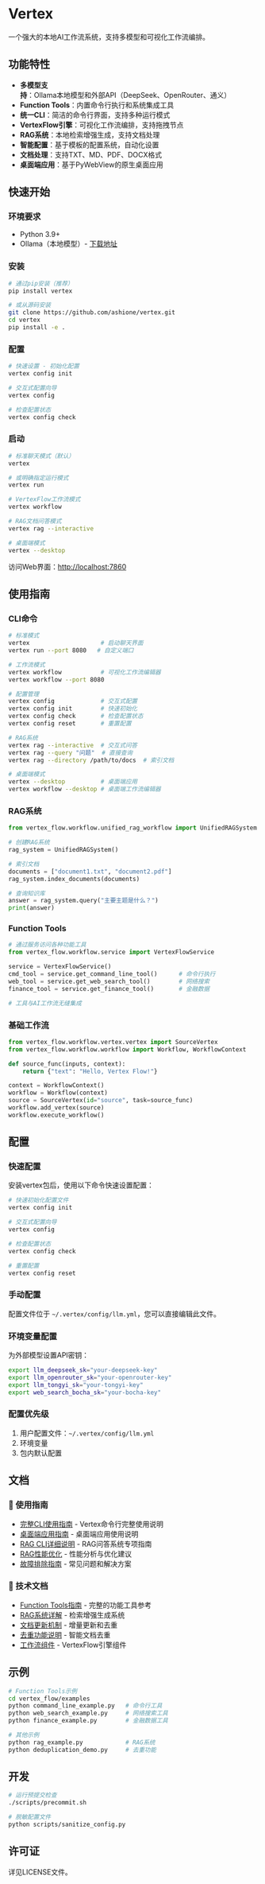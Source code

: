 # Vertex

一个强大的本地AI工作流系统，支持多模型和可视化工作流编排。

## 功能特性

- **多模型支持**：Ollama本地模型和外部API（DeepSeek、OpenRouter、通义）
- **Function Tools**：内置命令行执行和系统集成工具
- **统一CLI**：简洁的命令行界面，支持多种运行模式
- **VertexFlow引擎**：可视化工作流编排，支持拖拽节点
- **RAG系统**：本地检索增强生成，支持文档处理
- **智能配置**：基于模板的配置系统，自动化设置
- **文档处理**：支持TXT、MD、PDF、DOCX格式
- **桌面端应用**：基于PyWebView的原生桌面应用

## 快速开始

### 环境要求
- Python 3.9+
- Ollama（本地模型）- [下载地址](https://ollama.com/download)

### 安装
```bash
# 通过pip安装（推荐）
pip install vertex

# 或从源码安装
git clone https://github.com/ashione/vertex.git
cd vertex
pip install -e .
```

### 配置
```bash
# 快速设置 - 初始化配置
vertex config init

# 交互式配置向导
vertex config

# 检查配置状态
vertex config check
```

### 启动
```bash
# 标准聊天模式（默认）
vertex

# 或明确指定运行模式
vertex run

# VertexFlow工作流模式
vertex workflow

# RAG文档问答模式
vertex rag --interactive

# 桌面端模式
vertex --desktop
```

访问Web界面：[http://localhost:7860](http://localhost:7860)

## 使用指南

### CLI命令
```bash
# 标准模式
vertex                    # 启动聊天界面
vertex run --port 8080   # 自定义端口

# 工作流模式
vertex workflow           # 可视化工作流编辑器
vertex workflow --port 8080

# 配置管理
vertex config             # 交互式配置
vertex config init        # 快速初始化
vertex config check       # 检查配置状态
vertex config reset       # 重置配置

# RAG系统
vertex rag --interactive  # 交互式问答
vertex rag --query "问题"  # 直接查询
vertex rag --directory /path/to/docs  # 索引文档

# 桌面端模式
vertex --desktop          # 桌面端应用
vertex workflow --desktop # 桌面端工作流编辑器
```

### RAG系统
```python
from vertex_flow.workflow.unified_rag_workflow import UnifiedRAGSystem

# 创建RAG系统
rag_system = UnifiedRAGSystem()

# 索引文档
documents = ["document1.txt", "document2.pdf"]
rag_system.index_documents(documents)

# 查询知识库
answer = rag_system.query("主要主题是什么？")
print(answer)
```

### Function Tools
```python
# 通过服务访问各种功能工具
from vertex_flow.workflow.service import VertexFlowService

service = VertexFlowService()
cmd_tool = service.get_command_line_tool()      # 命令行执行
web_tool = service.get_web_search_tool()        # 网络搜索
finance_tool = service.get_finance_tool()       # 金融数据

# 工具与AI工作流无缝集成
```

### 基础工作流
```python
from vertex_flow.workflow.vertex.vertex import SourceVertex
from vertex_flow.workflow.workflow import Workflow, WorkflowContext

def source_func(inputs, context):
    return {"text": "Hello, Vertex Flow!"}

context = WorkflowContext()
workflow = Workflow(context)
source = SourceVertex(id="source", task=source_func)
workflow.add_vertex(source)
workflow.execute_workflow()
```

## 配置

### 快速配置
安装vertex包后，使用以下命令快速设置配置：

```bash
# 快速初始化配置文件
vertex config init

# 交互式配置向导
vertex config

# 检查配置状态
vertex config check

# 重置配置
vertex config reset
```

### 手动配置
配置文件位于 `~/.vertex/config/llm.yml`，您可以直接编辑此文件。

### 环境变量配置
为外部模型设置API密钥：
```bash
export llm_deepseek_sk="your-deepseek-key"
export llm_openrouter_sk="your-openrouter-key"
export llm_tongyi_sk="your-tongyi-key"
export web_search_bocha_sk="your-bocha-key"
```

### 配置优先级
1. 用户配置文件：`~/.vertex/config/llm.yml`
2. 环境变量
3. 包内默认配置

## 文档

### 📖 使用指南
- [完整CLI使用指南](docs/CLI_USAGE.md) - Vertex命令行完整使用说明
- [桌面端应用指南](docs/DESKTOP_APP.md) - 桌面端应用使用说明
- [RAG CLI详细说明](docs/RAG_CLI_USAGE.md) - RAG问答系统专项指南
- [RAG性能优化](docs/RAG_PERFORMANCE_OPTIMIZATION.md) - 性能分析与优化建议
- [故障排除指南](docs/TROUBLESHOOTING.md) - 常见问题和解决方案

### 🔧 技术文档
- [Function Tools指南](docs/FUNCTION_TOOLS.md) - 完整的功能工具参考
- [RAG系统详解](vertex_flow/docs/RAG_README.md) - 检索增强生成系统
- [文档更新机制](vertex_flow/docs/DOCUMENT_UPDATE.md) - 增量更新和去重
- [去重功能说明](vertex_flow/docs/DEDUPLICATION.md) - 智能文档去重
- [工作流组件](vertex_flow/docs/) - VertexFlow引擎组件

## 示例

```bash
# Function Tools示例
cd vertex_flow/examples
python command_line_example.py   # 命令行工具
python web_search_example.py     # 网络搜索工具  
python finance_example.py        # 金融数据工具

# 其他示例
python rag_example.py            # RAG系统
python deduplication_demo.py     # 去重功能
```

## 开发

```bash
# 运行预提交检查
./scripts/precommit.sh

# 脱敏配置文件
python scripts/sanitize_config.py
```

## 许可证

详见LICENSE文件。